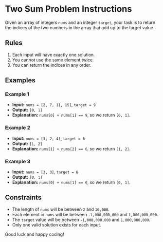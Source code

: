 # Two Sum Problem Instructions

Given an array of integers `nums` and an integer `target`, your task is to return the indices of the two numbers in the array that add up to the target value.

## Rules

1. Each input will have exactly one solution.
2. You cannot use the same element twice.
3. You can return the indices in any order.

## Examples

### Example 1
- **Input:** `nums = [2, 7, 11, 15]`, `target = 9`
- **Output:** `[0, 1]`
- **Explanation:** `nums[0] + nums[1] == 9`, so we return `[0, 1]`.

### Example 2
- **Input:** `nums = [3, 2, 4]`, `target = 6`
- **Output:** `[1, 2]`
- **Explanation:** `nums[1] + nums[2] == 6`, so we return `[1, 2]`.

### Example 3
- **Input:** `nums = [3, 3]`, `target = 6`
- **Output:** `[0, 1]`
- **Explanation:** `nums[0] + nums[1] == 6`, so we return `[0, 1]`.

## Constraints

- The length of `nums` will be between `2` and `10,000`.
- Each element in `nums` will be between `-1,000,000,000` and `1,000,000,000`.
- The `target` value will be between `-1,000,000,000` and `1,000,000,000`.
- Only one valid solution exists for each input.

Good luck and happy coding!